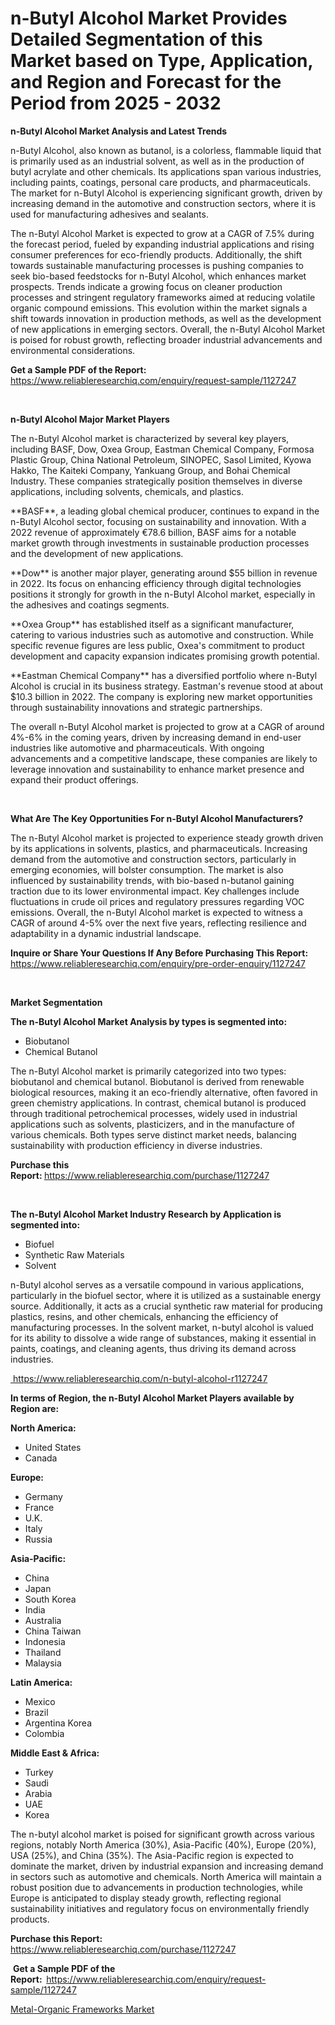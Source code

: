 <p><h1>n-Butyl Alcohol Market Provides Detailed Segmentation of this Market based on Type, Application, and Region and Forecast for the Period from 2025 - 2032</h1></p><p><strong>n-Butyl Alcohol Market Analysis and Latest Trends</strong></p>
<p><p>n-Butyl Alcohol, also known as butanol, is a colorless, flammable liquid that is primarily used as an industrial solvent, as well as in the production of butyl acrylate and other chemicals. Its applications span various industries, including paints, coatings, personal care products, and pharmaceuticals. The market for n-Butyl Alcohol is experiencing significant growth, driven by increasing demand in the automotive and construction sectors, where it is used for manufacturing adhesives and sealants.</p><p>The n-Butyl Alcohol Market is expected to grow at a CAGR of 7.5% during the forecast period, fueled by expanding industrial applications and rising consumer preferences for eco-friendly products. Additionally, the shift towards sustainable manufacturing processes is pushing companies to seek bio-based feedstocks for n-Butyl Alcohol, which enhances market prospects. Trends indicate a growing focus on cleaner production processes and stringent regulatory frameworks aimed at reducing volatile organic compound emissions. This evolution within the market signals a shift towards innovation in production methods, as well as the development of new applications in emerging sectors. Overall, the n-Butyl Alcohol Market is poised for robust growth, reflecting broader industrial advancements and environmental considerations.</p></p>
<p><strong>Get a Sample PDF of the Report:&nbsp;</strong> <a href="https://www.reliableresearchiq.com/enquiry/request-sample/1127247?utm_campaign=2101&utm_medium=2&utm_source=Github&utm_content=ia&utm_term=05022025&utm_id=n-butyl-alcohol">https://www.reliableresearchiq.com/enquiry/request-sample/1127247</a></p>
<p>&nbsp;</p>
<p><strong>n-Butyl Alcohol Major Market Players</strong></p>
<p><p>The n-Butyl Alcohol market is characterized by several key players, including BASF, Dow, Oxea Group, Eastman Chemical Company, Formosa Plastic Group, China National Petroleum, SINOPEC, Sasol Limited, Kyowa Hakko, The Kaiteki Company, Yankuang Group, and Bohai Chemical Industry. These companies strategically position themselves in diverse applications, including solvents, chemicals, and plastics.</p><p>**BASF**, a leading global chemical producer, continues to expand in the n-Butyl Alcohol sector, focusing on sustainability and innovation. With a 2022 revenue of approximately €78.6 billion, BASF aims for a notable market growth through investments in sustainable production processes and the development of new applications.</p><p>**Dow** is another major player, generating around $55 billion in revenue in 2022. Its focus on enhancing efficiency through digital technologies positions it strongly for growth in the n-Butyl Alcohol market, especially in the adhesives and coatings segments.</p><p>**Oxea Group** has established itself as a significant manufacturer, catering to various industries such as automotive and construction. While specific revenue figures are less public, Oxea's commitment to product development and capacity expansion indicates promising growth potential.</p><p>**Eastman Chemical Company** has a diversified portfolio where n-Butyl Alcohol is crucial in its business strategy. Eastman's revenue stood at about $10.3 billion in 2022. The company is exploring new market opportunities through sustainability innovations and strategic partnerships.</p><p>The overall n-Butyl Alcohol market is projected to grow at a CAGR of around 4%-6% in the coming years, driven by increasing demand in end-user industries like automotive and pharmaceuticals. With ongoing advancements and a competitive landscape, these companies are likely to leverage innovation and sustainability to enhance market presence and expand their product offerings.</p></p>
<p>&nbsp;</p>
<p><strong>What Are The Key Opportunities For n-Butyl Alcohol Manufacturers?</strong></p>
<p><p>The n-Butyl Alcohol market is projected to experience steady growth driven by its applications in solvents, plastics, and pharmaceuticals. Increasing demand from the automotive and construction sectors, particularly in emerging economies, will bolster consumption. The market is also influenced by sustainability trends, with bio-based n-butanol gaining traction due to its lower environmental impact. Key challenges include fluctuations in crude oil prices and regulatory pressures regarding VOC emissions. Overall, the n-Butyl Alcohol market is expected to witness a CAGR of around 4-5% over the next five years, reflecting resilience and adaptability in a dynamic industrial landscape.</p></p>
<p><strong>Inquire or Share Your Questions If Any Before Purchasing This Report:</strong> <a href="https://www.reliableresearchiq.com/enquiry/pre-order-enquiry/1127247?utm_campaign=2101&utm_medium=2&utm_source=Github&utm_content=ia&utm_term=05022025&utm_id=n-butyl-alcohol">https://www.reliableresearchiq.com/enquiry/pre-order-enquiry/1127247</a></p>
<p>&nbsp;</p>
<p><strong>Market Segmentation</strong></p>
<p><strong>The n-Butyl Alcohol Market Analysis by types is segmented into:</strong></p>
<p><ul><li>Biobutanol</li><li>Chemical Butanol</li></ul></p>
<p><p>The n-Butyl Alcohol market is primarily categorized into two types: biobutanol and chemical butanol. Biobutanol is derived from renewable biological resources, making it an eco-friendly alternative, often favored in green chemistry applications. In contrast, chemical butanol is produced through traditional petrochemical processes, widely used in industrial applications such as solvents, plasticizers, and in the manufacture of various chemicals. Both types serve distinct market needs, balancing sustainability with production efficiency in diverse industries.</p></p>
<p><strong>Purchase this Report:&nbsp;</strong><a href="https://www.reliableresearchiq.com/purchase/1127247?utm_campaign=2101&utm_medium=2&utm_source=Github&utm_content=ia&utm_term=05022025&utm_id=n-butyl-alcohol">https://www.reliableresearchiq.com/purchase/1127247</a></p>
<p>&nbsp;</p>
<p><strong>The n-Butyl Alcohol Market Industry Research by Application is segmented into:</strong></p>
<p><ul><li>Biofuel</li><li>Synthetic Raw Materials</li><li>Solvent</li></ul></p>
<p><p>n-Butyl alcohol serves as a versatile compound in various applications, particularly in the biofuel sector, where it is utilized as a sustainable energy source. Additionally, it acts as a crucial synthetic raw material for producing plastics, resins, and other chemicals, enhancing the efficiency of manufacturing processes. In the solvent market, n-butyl alcohol is valued for its ability to dissolve a wide range of substances, making it essential in paints, coatings, and cleaning agents, thus driving its demand across industries.</p></p>
<p><a href="https://www.reliableresearchiq.com/n-butyl-alcohol-r1127247?utm_campaign=2101&utm_medium=2&utm_source=Github&utm_content=ia&utm_term=05022025&utm_id=n-butyl-alcohol">&nbsp;https://www.reliableresearchiq.com/n-butyl-alcohol-r1127247</a></p>
<p><strong>In terms of Region, the n-Butyl Alcohol Market Players available by Region are:</strong></p>
<p>
    <p> <strong> North America: </strong>
        <ul>
            <li>United States</li>
            <li>Canada</li>
        </ul>
        </p> 
    <p> <strong> Europe: </strong>
        <ul>
            <li>Germany</li>
            <li>France</li>
            <li>U.K.</li>
            <li>Italy</li>
            <li>Russia</li>
        </ul>
        </p> 
    <p> <strong> Asia-Pacific: </strong>
        <ul>
            <li>China</li>
            <li>Japan</li>
            <li>South Korea</li>
            <li>India</li>
            <li>Australia</li>
            <li>China Taiwan</li>
            <li>Indonesia</li>
            <li>Thailand</li>
            <li>Malaysia</li>
        </ul>
        </p> 
    <p> <strong> Latin America: </strong>
        <ul>
            <li>Mexico</li>
            <li>Brazil</li>
            <li>Argentina Korea</li>
            <li>Colombia</li>
        </ul>
        </p> 
    <p> <strong> Middle East & Africa: </strong>
        <ul>
            <li>Turkey</li>
            <li>Saudi</li>
            <li>Arabia</li>
            <li>UAE</li>
            <li>Korea</li>
        </ul>
    </p>
    </p>
<p><p>The n-butyl alcohol market is poised for significant growth across various regions, notably North America (30%), Asia-Pacific (40%), Europe (20%), USA (25%), and China (35%). The Asia-Pacific region is expected to dominate the market, driven by industrial expansion and increasing demand in sectors such as automotive and chemicals. North America will maintain a robust position due to advancements in production technologies, while Europe is anticipated to display steady growth, reflecting regional sustainability initiatives and regulatory focus on environmentally friendly products.</p></p>
<p><strong>Purchase this Report: </strong><a href="https://www.reliableresearchiq.com/purchase/1127247?utm_campaign=2101&utm_medium=2&utm_source=Github&utm_content=ia&utm_term=05022025&utm_id=n-butyl-alcohol">https://www.reliableresearchiq.com/purchase/1127247</a></p>
<p>&nbsp;<strong>Get a Sample PDF of the Report:&nbsp;&nbsp;</strong><a href="https://www.reliableresearchiq.com/enquiry/request-sample/1127247?utm_campaign=2101&utm_medium=2&utm_source=Github&utm_content=ia&utm_term=05022025&utm_id=n-butyl-alcohol">https://www.reliableresearchiq.com/enquiry/request-sample/1127247</a></p>
<p><strong></strong></p>
<p><p><a href="https://github.com/SanjidaMahmud54/Market-Research-Report-List-1/blob/main/metal-organic-frameworks-market.md?utm_campaign=2101&utm_medium=2&utm_source=Github&utm_content=ia&utm_term=05022025&utm_id=n-butyl-alcohol">Metal-Organic Frameworks Market</a></p></p>